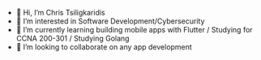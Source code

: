 - 👋 Hi, I’m Chris Tsiligkaridis
- 👀 I’m interested in Software Development/Cybersecurity
- 🌱 I’m currently learning building mobile apps with Flutter / Studying for CCNA 200-301 / Studying Golang 
- 🤝 I’m looking to collaborate on any app development

<!---
TsilliX/TsilliX is a ✨ special ✨ repository because its `README.md` (this file) appears on your GitHub profile.
You can click the Preview link to take a look at your changes.
--->
